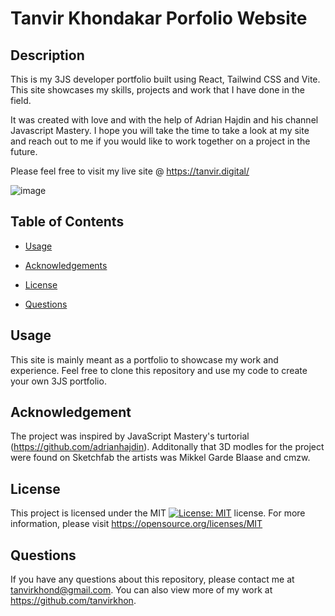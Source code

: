 # Tanvir Khondakar Porfolio Website

## Description 
This is my 3JS developer portfolio built using React, Tailwind CSS and Vite. This site showcases my skills, projects and work that I have done in the field. 

It was created with love and with the help of Adrian Hajdin and his channel Javascript Mastery. I hope you will take the time to take a look at my site and reach out to me if you would like to work together on a project in the future. 

Please feel free to visit my live site @ https://tanvir.digital/

![image](https://user-images.githubusercontent.com/119143763/236369700-f99421c0-7f97-4ce7-b100-2bf0de48d73e.png)

## Table of Contents
    
* [Usage](#usage) 
    
* [Acknowledgements](#acknowledgements) 
    
* [License](#license) 
    
* [Questions](#questions)
    
## Usage
This site is mainly meant as a portfolio to showcase my work and experience. Feel free to clone this repository and use my code to create your own 3JS portfolio.
    
## Acknowledgement
The project was inspired by JavaScript Mastery's turtorial (https://github.com/adrianhajdin). Additonally that 3D modles for the project were found on Sketchfab the artists was Mikkel Garde Blaase and cmzw.

## License
This project is licensed under the MIT [![License: MIT](https://img.shields.io/badge/License-MIT-yellow.svg)](https://opensource.org/licenses/MIT) license. For more information, please visit https://opensource.org/licenses/MIT
    
## Questions
If you have any questions about this repository, please contact me at tanvirkhond@gmail.com. You can also view more of my work at https://github.com/tanvirkhon.
